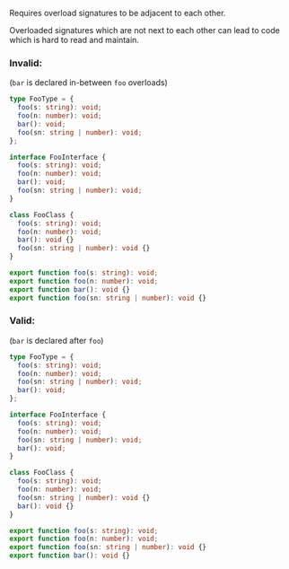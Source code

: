 Requires overload signatures to be adjacent to each other.

Overloaded signatures which are not next to each other can lead to code which is hard to read and maintain.

### Invalid:
(`bar` is declared in-between `foo` overloads)
```typescript
type FooType = {
  foo(s: string): void;
  foo(n: number): void;
  bar(): void;
  foo(sn: string | number): void;
};
```
```typescript
interface FooInterface {
  foo(s: string): void;
  foo(n: number): void;
  bar(): void;
  foo(sn: string | number): void;
}
```
```typescript
class FooClass {
  foo(s: string): void;
  foo(n: number): void;
  bar(): void {}
  foo(sn: string | number): void {}
}
```
```typescript
export function foo(s: string): void;
export function foo(n: number): void;
export function bar(): void {}
export function foo(sn: string | number): void {}
```
### Valid:
(`bar` is declared after `foo`)
```typescript
type FooType = {
  foo(s: string): void;
  foo(n: number): void;
  foo(sn: string | number): void;
  bar(): void;
};
```
```typescript
interface FooInterface {
  foo(s: string): void;
  foo(n: number): void;
  foo(sn: string | number): void;
  bar(): void;
}
```
```typescript
class FooClass {
  foo(s: string): void;
  foo(n: number): void;
  foo(sn: string | number): void {}
  bar(): void {}
}
```
```typescript
export function foo(s: string): void;
export function foo(n: number): void;
export function foo(sn: string | number): void {}
export function bar(): void {}
```